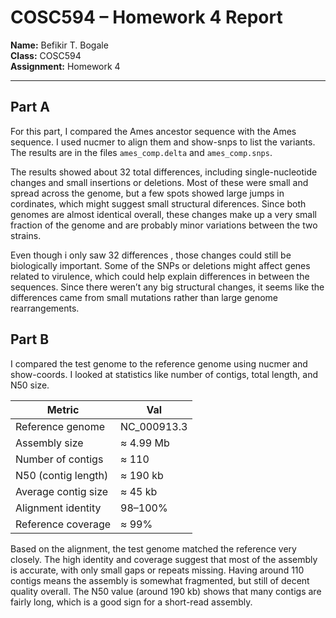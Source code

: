 # COSC594 – Homework 4 Report

**Name:** Befikir T. Bogale  
**Class:** COSC594  
**Assignment:** Homework 4

---

## Part A
For this part, I compared the  Ames ancestor sequence with the Ames sequence. I used nucmer to align them and show-snps to list the variants. The results are in the files `ames_comp.delta` and `ames_comp.snps`.

The results showed about 32 total differences, including single-nucleotide changes and small insertions or deletions. Most of these were small and spread across the genome, but a few spots showed large jumps in cordinates, which might suggest small structural diferences. Since both genomes are almost identical overall, these changes make up a very small fraction of the genome and are probably minor variations between the two strains.

Even though i only saw 32 differences , those changes could still be biologically important. Some of the SNPs or deletions might affect genes related to virulence, which could help explain differences in between the sequences. Since there weren’t any big structural changes, it seems like the differences came from small mutations rather than large genome rearrangements.


## Part B
I compared the test genome to the reference genome using nucmer and show-coords. I looked at   statistics like number of contigs, total length, and N50 size.

| Metric              | Val         |
| ------------------- | ----------- |
| Reference genome    | NC_000913.3 |
| Assembly size       | ≈ 4.99 Mb   |
| Number of contigs   | ≈ 110       |
| N50 (contig length) | ≈ 190 kb    |
| Average contig size | ≈ 45 kb     |
| Alignment identity  | 98–100%     |
| Reference coverage  | ≈ 99%       |
Based on the alignment, the test genome matched the reference very closely. The high identity and coverage suggest that most of the assembly is accurate, with only small gaps or repeats missing. Having around 110 contigs means the assembly is somewhat fragmented, but still of decent quality overall. The N50 value (around 190 kb) shows that many contigs are fairly long, which is a good sign for a short-read assembly.